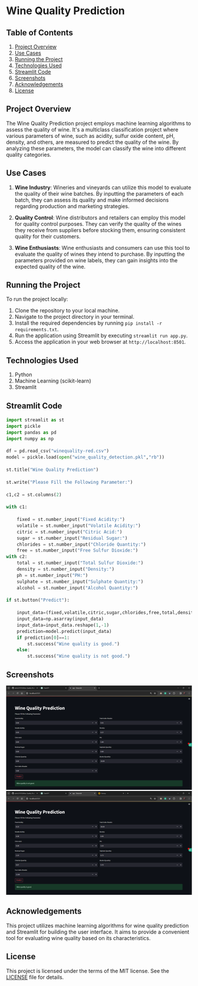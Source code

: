 # Wine Quality Prediction

## Table of Contents
1. [Project Overview](#project-overview)
2. [Use Cases](#use-cases)
3. [Running the Project](#running-the-project)
4. [Technologies Used](#technologies-used)
5. [Streamlit Code](#streamlit-code)
6. [Screenshots](#screenshots)
7. [Acknowledgements](#acknowledgements)
8. [License](#license)

## Project Overview

The Wine Quality Prediction project employs machine learning algorithms to assess the quality of wine. It's a multiclass classification project where various parameters of wine, such as acidity, sulfur oxide content, pH, density, and others, are measured to predict the quality of the wine. By analyzing these parameters, the model can classify the wine into different quality categories.

## Use Cases

1. **Wine Industry**: Wineries and vineyards can utilize this model to evaluate the quality of their wine batches. By inputting the parameters of each batch, they can assess its quality and make informed decisions regarding production and marketing strategies.

2. **Quality Control**: Wine distributors and retailers can employ this model for quality control purposes. They can verify the quality of the wines they receive from suppliers before stocking them, ensuring consistent quality for their customers.

3. **Wine Enthusiasts**: Wine enthusiasts and consumers can use this tool to evaluate the quality of wines they intend to purchase. By inputting the parameters provided on wine labels, they can gain insights into the expected quality of the wine.

## Running the Project

To run the project locally:

1. Clone the repository to your local machine.
2. Navigate to the project directory in your terminal.
3. Install the required dependencies by running `pip install -r requirements.txt`.
4. Run the application using Streamlit by executing `streamlit run app.py`.
5. Access the application in your web browser at `http://localhost:8501`.

## Technologies Used

1. Python
2. Machine Learning (scikit-learn)
3. Streamlit

## Streamlit Code

```python
import streamlit as st
import pickle
import pandas as pd
import numpy as np

df = pd.read_csv("winequality-red.csv")
model = pickle.load(open("wine_quality_detection.pkl","rb"))

st.title("Wine Quality Prediction")

st.write("Please Fill the Following Parameter:")

c1,c2 = st.columns(2)

with c1:
    
    fixed = st.number_input("Fixed Acidity:")
    volatile = st.number_input("Volatile Acidity:")
    citric = st.number_input("Citric Acid:")
    sugar = st.number_input("Residual Sugar:")
    chlorides = st.number_input("Chloride Quantity:")
    free = st.number_input("Free Sulfur Dioxide:")
with c2:
    total = st.number_input("Total Sulfur Dioxide:")
    density = st.number_input("Density:")
    ph = st.number_input("PH:")
    sulphate = st.number_input("Sulphate Quantity:")
    alcohol = st.number_input("Alcohol Quantity:")

if st.button("Predict"):
    
    input_data=(fixed,volatile,citric,sugar,chlorides,free,total,density,ph,sulphate,alcohol)
    input_data=np.asarray(input_data)
    input_data=input_data.reshape(1,-1)
    prediction=model.predict(input_data)
    if prediction[0]==1:
        st.success("Wine quality is good.")
    else:
        st.success("Wine quality is not good.")
```

## Screenshots

![Screenshot](screenshots/screenshot1.png)
![Screenshot](screenshots/screenshot2.png)

## Acknowledgements

This project utilizes machine learning algorithms for wine quality prediction and Streamlit for building the user interface. It aims to provide a convenient tool for evaluating wine quality based on its characteristics.

## License

This project is licensed under the terms of the MIT license. See the [LICENSE](LICENSE) file for details.


